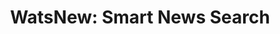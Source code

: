 ---
title: "WatsNew: Smart News Search"
img: "imgs/gifs/watsnew.gif"
description: "WatsNew provides a GUI ontop of Watson News Discovery, which allows the user to not only search for current news articles in a Natural Language manner, but also to visual the relationships between stories with a network graph. The stories are annotated with sentiment, concepts, keywords, and machine-generated summaries, attempting to give the highest overview of a topic (and how topics are linked) in an easy-to-digest format."
github_url: "https://github.com/DylanSpicker/watsnew"
app_url: "https://watsnew.mybluemix.net/"
---